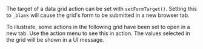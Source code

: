 The target of a data grid action can be set with `setFormTarget()`. 
Setting this to `_blank` will cause the grid's form to be submitted
in a new browser tab. 

To illustrate, some actions in the following grid have been set to 
open in a new tab. Use the action menu to see this in action.
The values selected in the grid will be shown in a UI message.
